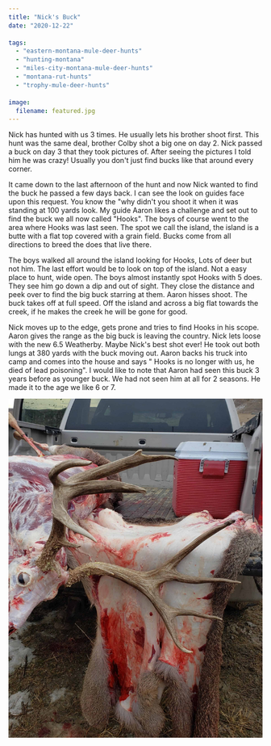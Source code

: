 ```yaml
---
title: "Nick's Buck"
date: "2020-12-22"

tags: 
  - "eastern-montana-mule-deer-hunts"
  - "hunting-montana"
  - "miles-city-montana-mule-deer-hunts"
  - "montana-rut-hunts"
  - "trophy-mule-deer-hunts"

image:
  filename: featured.jpg
---
```


Nick has hunted with us 3 times. He usually lets his brother shoot first. This hunt was the same deal, brother Colby shot a big one on day 2. Nick passed a buck on day 3 that they took pictures of. After seeing the pictures I told him he was crazy! Usually you don't just find bucks like that around every corner.

It came down to the last afternoon of the hunt and now Nick wanted to find the buck he passed a few days back. I can see the look on guides face upon this request. You know the "why didn't you shoot it when it was standing at 100 yards look. My guide Aaron likes a challenge and set out to find the buck we all now called "Hooks". The boys of course went to the area where Hooks was last seen. The spot we call the island, the island is a butte with a flat top covered with a grain field. Bucks come from all directions to breed the does that live there.

The boys walked all around the island looking for Hooks, Lots of deer but not him. The last effort would be to look on top of the island. Not a easy place to hunt, wide open. The boys almost instantly spot Hooks with 5 does. They see him go down a dip and out of sight. They close the distance and peek over to find the big buck starring at them. Aaron hisses shoot. The buck takes off at full speed. Off the island and across a big flat towards the creek, if he makes the creek he will be gone for good.

Nick moves up to the edge, gets prone and tries to find Hooks in his scope. Aaron gives the range as the big buck is leaving the country. Nick lets loose with the new 6.5 Weatherby. Maybe Nick's best shot ever! He took out both lungs at 380 yards with the buck moving out. Aaron backs his truck into camp and comes into the house and says " Hooks is no longer with us, he died of lead poisoning". I would like to note that Aaron had seen this buck 3 years before as younger buck. We had not seen him at all for 2 seasons. He made it to the age we like 6 or 7.

![Nicks Buck Skinned](nicks-buck-skinned.jpg)